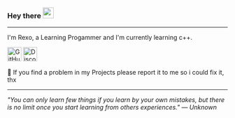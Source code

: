### Hey there <img src="https://media.giphy.com/media/hvRJCLFzcasrR4ia7z/giphy.gif" width="25px">

---

I'm Rexo, a Learning Progammer and I'm currently learning c++.

<a href="https://github.com/RexoGer"><img alt="GitHub - RexoGer" title="GitHub - Abyo" height="32" width="32" src="https://raw.githubusercontent.com/peterthehan/peterthehan/master/assets/github.svg"></a> <a href="https://discord.com/users/924770391237460000"><img alt="Discord - RexoGer#5610" title="Discord - a6yo#4744" height="32" width="32" src="https://raw.githubusercontent.com/peterthehan/peterthehan/master/assets/discord.svg"></a>


💬 If you find a problem in my Projects please report it to me so i could fix it, thx

---

*"You can only learn few things if you learn by your own mistakes, but there is no limit once you start learning from others experiences." — Unknown*
